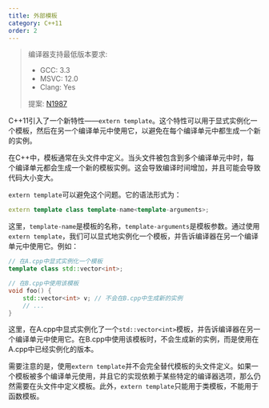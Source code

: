 ```yaml
---
title: 外部模板
category: C++11
order: 2
---
```


> 编译器支持最低版本要求:
> * GCC: 3.3
> * MSVC: 12.0
> * Clang: Yes
>
> 提案: [N1987](http://www.open-std.org/jtc1/sc22/wg21/docs/papers/2006/n1987.htm)

C++11引入了一个新特性——`extern template`。这个特性可以用于显式实例化一个模板，然后在另一个编译单元中使用它，以避免在每个编译单元中都生成一个新的实例。

在C++中，模板通常在头文件中定义。当头文件被包含到多个编译单元中时，每个编译单元都会生成一个新的模板实例。这会导致编译时间增加，并且可能会导致代码大小变大。

`extern template`可以避免这个问题。它的语法形式为：

```cpp
extern template class template-name<template-arguments>;
```

这里，`template-name`是模板的名称，`template-arguments`是模板参数。通过使用`extern template`，我们可以显式地实例化一个模板，并告诉编译器在另一个编译单元中使用它。例如：

```cpp
// 在A.cpp中显式实例化一个模板
template class std::vector<int>;

// 在B.cpp中使用该模板
void foo() {
    std::vector<int> v; // 不会在B.cpp中生成新的实例
    // ...
}
```

这里，在A.cpp中显式实例化了一个`std::vector<int>`模板，并告诉编译器在另一个编译单元中使用它。在B.cpp中使用该模板时，不会生成新的实例，而是使用在A.cpp中已经实例化的版本。

需要注意的是，使用`extern template`并不会完全替代模板的头文件定义。如果一个模板被多个编译单元使用，并且它的实现依赖于某些特定的编译器选项，那么仍然需要在头文件中定义模板。此外，`extern template`只能用于类模板，不能用于函数模板。